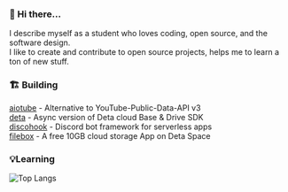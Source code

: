 ### 👋 Hi there…
I describe myself as a student who loves coding, open source, and the software design. 
<br>I like to create and contribute to open source projects, helps me to learn a ton of new stuff.

### 🏗️ Building
 <a href="https://github.com/jnsougata/aiotube">aiotube</a> - Alternative to YouTube-Public-Data-API v3
 <br><a href="https://github.com/jnsougata/deta">deta</a> - Async version of Deta cloud Base & Drive SDK
 <br><a href="https://github.com/jnsougata/discohook">discohook</a> - Discord bot framework for serverless apps
 <br><a href="https://github.com/jnsougata/filebox">filebox</a> - A free 10GB cloud storage App on Deta Space

### 💡Learning
![Top Langs](https://github-readme-stats.vercel.app/api/top-langs/?username=jnsougata&layout=compact&theme=radical)

